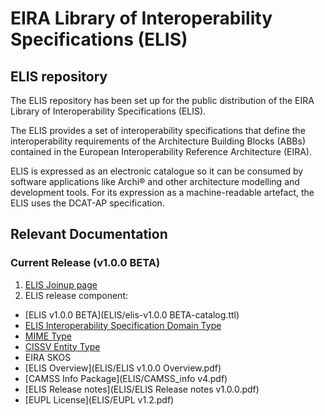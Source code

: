 # EIRA Library of Interoperability Specifications (ELIS)

## ELIS repository
The ELIS repository has been set up for the public distribution of the EIRA Library of Interoperability Specifications (ELIS). 

The ELIS provides a set of interoperability specifications that define the interoperability requirements of the Architecture Building Blocks (ABBs) contained in the European Interoperability Reference Architecture (EIRA). 

ELIS is expressed as an electronic catalogue so it can be consumed by software applications like Archi® and other architecture modelling and development tools. For its expression as a machine-readable artefact, the ELIS uses the DCAT-AP specification.

## Relevant Documentation
### Current Release (v1.0.0 BETA)

1. [ELIS Joinup page](https://joinup.ec.europa.eu/collection/common-assessment-method-standards-and-specifications-camss/about)
2. ELIS release component:
* [ELIS v1.0.0 BETA](ELIS/elis-v1.0.0 BETA-catalog.ttl)
* [ELIS Interoperability Specification Domain Type](ELIS/ELIS-InteroperabilitySpecificationDomainType.ttl)
* [MIME Type](ELIS/MIMEType.ttl)
* [CISSV Entity Type](ELIS/CISSV-EntityType.ttl)
* EIRA SKOS
* [ELIS Overview](ELIS/ELIS v1.0.0 Overview.pdf)
* [CAMSS Info Package](ELIS/CAMSS_info v4.pdf)
* [ELIS Release notes](ELIS/ELIS Release notes v1.0.0.pdf)
* [EUPL License](ELIS/EUPL v1.2.pdf)
  
